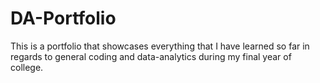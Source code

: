 # DA-Portfolio
This is a portfolio that showcases everything that I have learned so far in regards to general coding and data-analytics during my final year of college.
